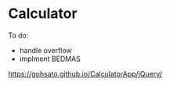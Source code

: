 
# Calculator
To do:
* handle overflow
* implment BEDMAS

https://gohsato.github.io/CalculatorApp/jQuery/

